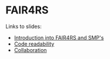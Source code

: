 # FAIR4RS

Links to slides:  
- [Introduction into FAIR4RS and SMP's](https://raw.githack.com/mwakok/FAIR4RS/main/SMP.html)
- [Code readability](https://raw.githack.com/mwakok/FAIR4RS/main/Readability.html)
- [Collaboration](https://raw.githack.com/mwakok/FAIR4RS/main/Collaboration.html)
